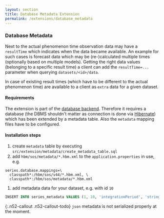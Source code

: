 ```yaml
---
layout: section
title: Database Metadata Extension
permalink: /extensions/database_metadata
---
```


### Database Metadata

Next to the actual phenomenon time observation data may have a `resultTime` which 
indicates when the data became available. An example for such cases is forecast data
which may be (re-)calculated multiple times (optionally based on multiple models). 
Getting the right data values (belonging to a specific result time) a client can add 
the `resultTime=...` parameter when querying `datasets/<id>/data`.

In case of existing result times (which have to be different to the actual phenomenon 
time) are available to a client as `extra` data for a given dataset. 

#### Requirements

The extension is part of the [database backend](https://github.com/52North/dao-series-api).
Therefore it requires a database (the DBMS shouldn't matter as connection is done via 
[Hibernate](http://hibernate.org/)) which has been extended by a metadata table. Also the
`metadata` mapping files have to be configured.

#### Installation steps
1. create `metadata` table by executing `src/extension/metadata/create_metadata_table.sql`
1. add `hbm/sos/metadata/*.hbm.xml` to the `application.properties` in use, e.g.
```
series.database.mappings=\
  classpath*:/hbm/sos/v44/*.hbm.xml, \
  classpath*:/hbm/sos/metadata/*.hbm.xml
```
1. add metadata data for your dataset, e.g. with id `10`
```sql
﻿INSERT INTO series_metadata VALUES (1, 10, 'integrationPeriod', 'string', 'PT1M') ;
```

{:.n52-callout .n52-callout-todo}
`json` metadata is not serialized properly at the moment. 